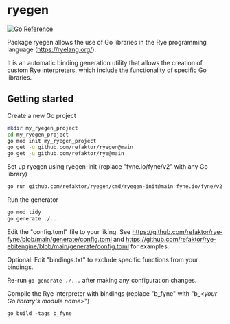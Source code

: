 # ryegen

[![Go Reference](https://pkg.go.dev/badge/github.com/refaktor/ryegen.svg)](https://pkg.go.dev/github.com/refaktor/ryegen)

Package ryegen allows the use of Go libraries in the Rye programming language (https://ryelang.org/).

It is an automatic binding generation utility that allows the creation of custom Rye interpreters, which include the functionality of specific Go libraries.

## Getting started

Create a new Go project
```bash
mkdir my_ryegen_project
cd my_ryegen_project
go mod init my_ryegen_project
go get -u github.com/refaktor/ryegen@main
go get -u github.com/refaktor/rye@main
```

Set up ryegen using ryegen-init (replace "fyne.io/fyne/v2" with any Go library)
```bash
go run github.com/refaktor/ryegen/cmd/ryegen-init@main fyne.io/fyne/v2
```

Run the generator
```bash
go mod tidy
go generate ./...
```

Edit the "config.toml" file to your liking. See https://github.com/refaktor/rye-fyne/blob/main/generate/config.toml and https://github.com/refaktor/rye-ebitengine/blob/main/generate/config.toml for examples.

Optional: Edit "bindings.txt" to exclude specific functions from your bindings.

Re-run `go generate ./...` after making any configuration changes.

Compile the Rye interpreter with bindings (replace "b_fyne" with "b_*<your Go library's module name>*")

	go build -tags b_fyne
